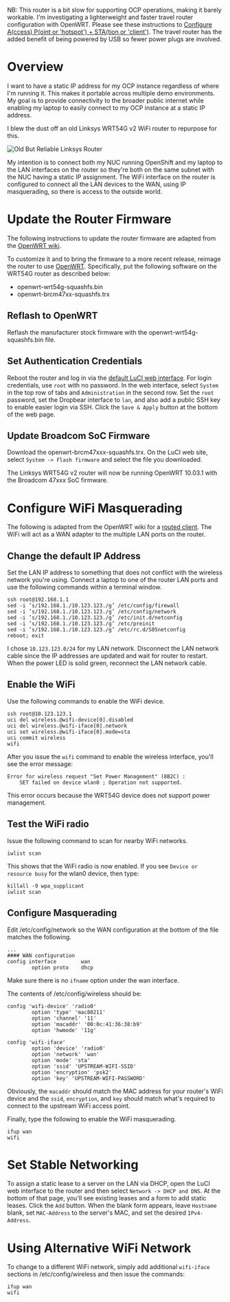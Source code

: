 NB:  This router is a bit slow for supporting OCP operations, making
it barely workable.  I'm investigating a lighterweight and faster
travel router configuration with OpenWRT.  Please see these
instructions to [Configure A(ccess) P(oint or 'hotspot') + STA(tion
or 'client')](https://openwrt.org/docs/guide-user/network/wifi/ap_sta).
The travel router has the added benefit of being powered by USB so
fewer power plugs are involved.

# Overview
I want to have a static IP address for my OCP instance regardless
of where I'm running it.  This makes it portable across multiple
demo environments.  My goal is to provide connectivity to the broader
public internet while enabling my laptop to easily connect to my
OCP instance at a static IP address.

I blew the dust off an old Linksys WRT54G v2 WiFi router to repurpose
for this.

![Old But Reliable Linksys Router](linksys-router.png)

My intention is to connect both my NUC running OpenShift and my
laptop to the LAN interfaces on the router so they're both on the
same subnet with the NUC having a static IP assignment.  The WiFi
interface on the router is configured to connect all the LAN devices
to the WAN, using IP masquerading, so there is access to the outside
world.

# Update the Router Firmware
The following instructions to update the router firmware are adapted
from the [OpenWRT wiki](https://wiki.openwrt.org/toh/linksys/wrt54g#installing_openwrt).

To customize it and to bring the firmware to a more recent
release, reimage the router to use [OpenWRT](https://openwrt.org).
Specifically, put the following software on the WRT54G router as described below:

* openwrt-wrt54g-squashfs.bin
* openwrt-brcm47xx-squashfs.trx

## Reflash to OpenWRT
Reflash the manufacturer stock firmware with the
openwrt-wrt54g-squashfs.bin file.

## Set Authentication Credentials
Reboot the router and log in via the [default LuCI web interface](http://192.168.1.1/).
For login credentials, use `root` with no password.  In the web
interface, select `System` in the top row of tabs and `Administration`
in the second row.  Set the `root` password, set the Dropbear
interface to `lan`, and also add a public SSH key to enable easier
login via SSH.  Click the `Save & Apply` button at the bottom of
the web page.

## Update Broadcom SoC Firmware
Download the openwrt-brcm47xxx-squashfs.trx.  On the LuCI web site,
select `System -> Flash firmware` and select the file you downloaded.

The Linksys WRT54G v2 router will now be running OpenWRT 10.03.1
with the Broadcom 47xxx SoC firmware.

# Configure WiFi Masquerading
The following is adapted from the OpenWRT wiki for a [routed client](https://wiki.openwrt.org/doc/recipes/routedclient).  The WiFi will act as a WAN adapter to the multiple LAN ports on the router.

## Change the default IP Address
Set the LAN IP address to something that does not conflict with the wireless network you're using.  Connect a laptop to one of the router LAN ports and use the following commands within a terminal window.

    ssh root@192.168.1.1
    sed -i ’s/192.168.1./10.123.123./g’ /etc/config/firewall
    sed -i ’s/192.168.1./10.123.123./g’ /etc/config/network
    sed -i ’s/192.168.1./10.123.123./g’ /etc/init.d/netconfig
    sed -i ’s/192.168.1./10.123.123./g’ /etc/preinit
    sed -i ’s/192.168.1./10.123.123./g’ /etc/rc.d/S05netconfig
    reboot; exit

I chose `10.123.123.0/24` for my LAN network.  Disconnect the LAN
network cable since the IP addresses are updated and wait for router
to restart.  When the power LED is solid green, reconnect the LAN
network cable.

## Enable the WiFi
Use the following commands to enable the WiFi device.

    ssh root@10.123.123.1
    uci del wireless.@wifi-device[0].disabled
    uci del wireless.@wifi-iface[0].network
    uci set wireless.@wifi-iface[0].mode=sta
    uci commit wireless
    wifi

After you issue the `wifi` command to enable the wireless interface, you'll see the error message:

    Error for wireless request "Set Power Management" (8B2C) :
        SET failed on device wlan0 ; Operation not supported.

This error occurs because the WRT54G device does not support power
management.

## Test the WiFi radio
Issue the following command to scan for nearby WiFi networks.

    iwlist scan

This shows that the WiFi radio is now enabled.  If you see `Device or resource busy` for the wlan0 device, then type:

    killall -9 wpa_supplicant
    iwlist scan

## Configure Masquerading
Edit /etc/config/network so the WAN configuration at the bottom of the file matches the following.

    ...
    #### WAN configuration
    config interface        wan
            option proto    dhcp

Make sure there is no `ifname` option under the wan interface.

The contents of /etc/config/wireless should be:

    config 'wifi-device' 'radio0'
            option 'type' 'mac80211'
            option 'channel' '11'
            option 'macaddr' '00:0c:41:36:38:b9'
            option 'hwmode' '11g'
    
    config 'wifi-iface'
            option 'device' 'radio0'
            option 'network' 'wan'
            option 'mode' 'sta'
            option 'ssid' 'UPSTREAM-WIFI-SSID'
            option 'encryption' 'psk2'
            option 'key' 'UPSTREAM-WIFI-PASSWORD'

Obviously, the `macaddr` should match the MAC address for your
router's WiFi device and the `ssid`, `encryption`, and `key` should
match what's required to connect to the upstream WiFi access point.

Finally, type the following to enable the WiFi masquerading.

    ifup wan
    wifi

# Set Stable Networking
To assign a static lease to a server on the LAN via DHCP, open the
LuCI web interface to the router and then select `Network -> DHCP
and DNS`.  At the bottom of that page, you'll see existing leases
and a form to add static leases.  Click the `Add` button.  When the
blank form appears, leave `Hostname` blank, set `MAC-Address` to
the server's MAC, and set the desired `IPv4-Address`.

# Using Alternative WiFi Network
To change to a different WiFi network, simply add additional `wifi-iface`
sections in /etc/config/wireless and then issue the commands:

    ifup wan
    wifi

